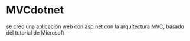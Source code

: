 # MVCdotnet
se creo una aplicación web con asp.net con la arquitectura MVC, basado del tutorial de Microsoft 
